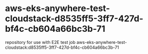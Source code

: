 # aws-eks-anywhere-test-cloudstack-d8535ff5-3ff7-427d-bf4c-cb604a66bc3b-71
repository for use with E2E test job aws-eks-anywhere-test-cloudstack:d8535ff5-3ff7-427d-bf4c-cb604a66bc3b-71
